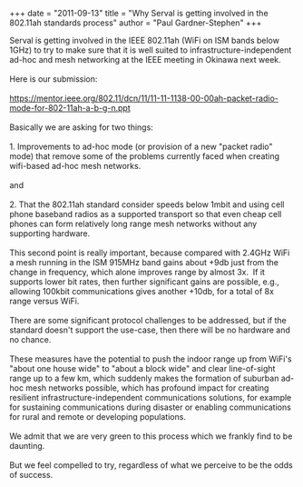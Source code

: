 +++
date = "2011-09-13"
title = "Why Serval is getting involved in the 802.11ah standards process"
author = "Paul Gardner-Stephen"
+++

<div class="post-body entry-content" id="post-body-8293766546923628658" itemprop="description articleBody">
Serval is getting involved in the IEEE 802.11ah (WiFi on ISM bands below 1GHz) to try to make sure that it is well suited to infrastructure-independent ad-hoc and mesh networking at the IEEE meeting in Okinawa next week.<br/>
<br/>
Here is our submission:<br/>
<br/>
<a href="https://mentor.ieee.org/802.11/dcn/11/11-11-1138-00-00ah-packet-radio-mode-for-802-11ah-a-b-g-n.ppt">https://mentor.ieee.org/802.11/dcn/11/11-11-1138-00-00ah-packet-radio-mode-for-802-11ah-a-b-g-n.ppt</a><br/>
<br/>
Basically we are asking for two things:<br/>
<br/>
1. Improvements to ad-hoc mode (or provision of a new "packet radio" mode) that remove some of the problems currently faced when creating wifi-based ad-hoc mesh networks.<br/>
<br/>
and<br/>
<br/>
2. That the 802.11ah standard consider speeds below 1mbit and using cell phone baseband radios as a supported transport so that even cheap cell phones can form relatively long range mesh networks without any supporting hardware.<br/>
<br/>
This second point is really important, because compared with 2.4GHz WiFi a mesh running in the ISM 915MHz band gains about +9db just from the change in frequency, which alone improves range by almost 3x.  If it supports lower bit rates, then further significant gains are possible, e.g., allowing 100kbit communications gives another +10db, for a total of 8x range versus WiFi. <br/>
<br/>
There are some significant protocol challenges to be addressed, but if the standard doesn't support the use-case, then there will be no hardware and no chance.<br/>
<br/>
These measures have the potential to push the indoor range up from WiFi's "about one house wide" to "about a block wide" and clear line-of-sight range up to a few km, which suddenly makes the formation of suburban ad-hoc mesh networks possible, which has profound impact for creating resilient infrastructure-independent communications solutions, for example for sustaining communications during disaster or enabling communications for rural and remote or developing populations. <br/>
<br/>
We admit that we are very green to this process which we frankly find to be daunting.<br/>
<br/>
But we feel compelled to try, regardless of what we perceive to be the odds of success.
<div></div>
</div>